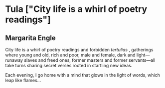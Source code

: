 # Tula ["City life is a whirl of poetry readings"]
## Margarita Engle
City life is a whirl of poetry readings
and forbidden _tertulias_ , gatherings
where young and old, rich and poor,
male and female, dark and light—
runaway slaves and freed ones,
former masters and former
servants—all take turns
sharing secret verses
rooted in startling
new ideas.

Each evening, I go home
with a mind that glows
in the light of words,
which leap
like flames...